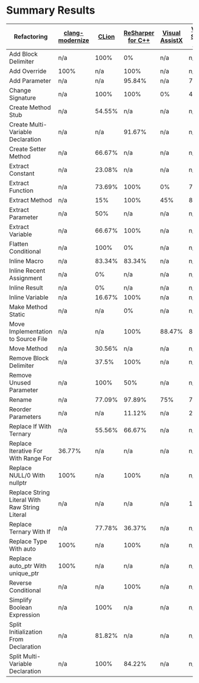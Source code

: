 # Summary Results

Refactoring | [clang-modernize](results/ClangModernizeResults.md) | [CLion](results/CLionResults.md) | [ReSharper for C++](results/ReSharperCppResults.md) | [Visual AssistX](results/VisualAssistXResults.md) | [Visual Studio 2017](results/VisualStudio2017Results.md)
----- | ----- | ----- | ----- | ----- | -----
Add Block Delimiter | n/a | 100% | 0% | n/a | n/a
Add Override | 100% | n/a | 100% | n/a | n/a
Add Parameter | n/a | n/a | 95.84% | n/a | 72%
Change Signature | n/a | 100% | 100% | 0% | 45.46%
Create Method Stub | n/a | 54.55% | n/a | n/a | n/a
Create Multi-Variable Declaration | n/a | n/a | 91.67% | n/a | n/a
Create Setter Method | n/a | 66.67% | n/a | n/a | n/a
Extract Constant | n/a | 23.08% | n/a | n/a | n/a
Extract Function | n/a | 73.69% | 100% | 0% | 78.95%
Extract Method | n/a | 15% | 100% | 45% | 85%
Extract Parameter | n/a | 50% | n/a | n/a | n/a
Extract Variable | n/a | 66.67% | 100% | n/a | n/a
Flatten Conditional | n/a | 100% | 0% | n/a | n/a
Inline Macro | n/a | 83.34% | 83.34% | n/a | n/a
Inline Recent Assignment | n/a | 0% | n/a | n/a | n/a
Inline Result | n/a | 0% | n/a | n/a | n/a
Inline Variable | n/a | 16.67% | 100% | n/a | n/a
Make Method Static | n/a | n/a | 0% | n/a | n/a
Move Implementation to Source File | n/a | n/a | 100% | 88.47% | 88.47%
Move Method | n/a | 30.56% | n/a | n/a | n/a
Remove Block Delimiter | n/a | 37.5% | 100% | n/a | n/a
Remove Unused Parameter | n/a | 100% | 50% | n/a | n/a
Rename | n/a | 77.09% | 97.89% | 75% | 79.03%
Reorder Parameters | n/a | n/a | 11.12% | n/a | 22.23%
Replace If With Ternary | n/a | 55.56% | 66.67% | n/a | n/a
Replace Iterative For With Range For | 36.77% | n/a | n/a | n/a | n/a
Replace NULL/0 With nullptr | 100% | n/a | 100% | n/a | n/a
Replace String Literal With Raw String Literal | n/a | n/a | n/a | n/a | 100%
Replace Ternary With If | n/a | 77.78% | 36.37% | n/a | n/a
Replace Type With auto | 100% | n/a | 100% | n/a | n/a
Replace auto_ptr With unique_ptr | 100% | n/a | n/a | n/a | n/a
Reverse Conditional | n/a | n/a | 100% | n/a | n/a
Simplify Boolean Expression | n/a | 100% | n/a | n/a | n/a
Split Initialization From Declaration | n/a | 81.82% | n/a | n/a | n/a
Split Multi-Variable Declaration | n/a | 100% | 84.22% | n/a | n/a
